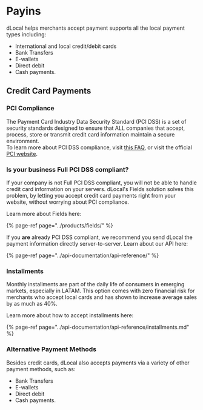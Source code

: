 # Payins

dLocal helps merchants accept payment supports all the local payment types including:

* International and local credit/debit cards
* Bank Transfers
* E-wallets
* Direct debit
* Cash payments.

## Credit Card Payments

### PCI Compliance

The Payment Card Industry Data Security Standard \(PCI DSS\) is a set of security standards designed to ensure that ALL companies that accept, process, store or transmit credit card information maintain a secure environment.  
To learn more about PCI DSS compliance, visit [this FAQ](https://www.pcicomplianceguide.org/faq/), or visit the official [PCI website](https://www.pcisecuritystandards.org/).

### Is your business Full PCI DSS compliant?

If your company is not Full PCI DSS compliant, you will not be able to handle credit card information on your servers. dLocal's Fields solution solves this problem, by letting you accept credit card payments right from your website, without worrying about PCI compliance.

Learn more about Fields here:

{% page-ref page="../products/fields/" %}

If you **are** already PCI DSS compliant, we recommend you send dLocal the payment information directly server-to-server. Learn about our API here:

{% page-ref page="../api-documentation/api-reference/" %}

### Installments

Monthly installments are part of the daily life of consumers in emerging markets, especially in LATAM. This option comes with zero financial risk for merchants who accept local cards and has shown to increase average sales by as much as 40%.

Learn more about how to accept installments here:

{% page-ref page="../api-documentation/api-reference/installments.md" %}

### Alternative Payment Methods

Besides credit cards, dLocal also accepts payments via a variety of other payment methods, such as:

* Bank Transfers
* E-wallets
* Direct debit
* Cash payments.



